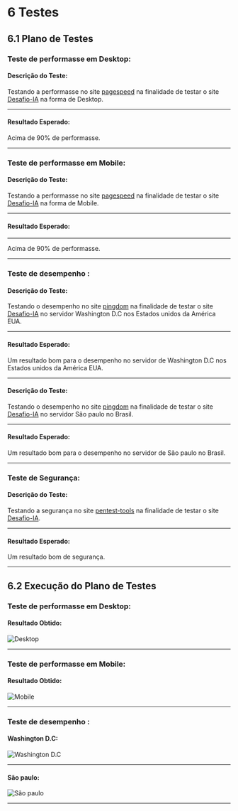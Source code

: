 # 6 Testes
## 6.1 Plano de Testes
### Teste de performasse em Desktop:
#### Descrição do Teste:
Testando a performasse no site [pagespeed](https://developers.google.com/speed/pagespeed/insights) na finalidade de testar o site [Desafio-IA](https://guimaraesprogramador.github.io/desafio-IA/) na forma de Desktop.
***
#### Resultado Esperado:
Acima de 90% de performasse.
***
### Teste de performasse em Mobile:
#### Descrição do Teste:
Testando a performasse no site [pagespeed](https://developers.google.com/speed/pagespeed/insights) na finalidade de testar o site [Desafio-IA](https://guimaraesprogramador.github.io/desafio-IA/) na forma de  Mobile.
***
#### Resultado Esperado:
***
Acima de 90% de performasse.
***
### Teste de desempenho :
#### Descrição do Teste:
Testando o desempenho no site [pingdom](https://tools.pingdom.com/) na finalidade de testar o site [Desafio-IA](https://guimaraesprogramador.github.io/desafio-IA/) no servidor Washington D.C nos Estados unidos da América EUA.

***
#### Resultado Esperado:
Um resultado bom para o desempenho no servidor de Washington D.C nos Estados unidos da América EUA.
***

#### Descrição do Teste:
Testando o desempenho no site [pingdom](https://tools.pingdom.com/) na finalidade de testar o site [Desafio-IA](https://guimaraesprogramador.github.io/desafio-IA/) no servidor São paulo no Brasil.

***
#### Resultado Esperado:
Um resultado bom para o desempenho no servidor de São paulo no Brasil.

***
### Teste de Segurança:
#### Descrição do Teste:
Testando a segurança no site [pentest-tools](https://pentest-tools.com/website-vulnerability-scanning/website-scanner#) na finalidade de testar o site [Desafio-IA](https://guimaraesprogramador.github.io/desafio-IA/).
***
#### Resultado Esperado:
Um resultado bom de segurança.
***
## 6.2 Execução do Plano de Testes
### Teste de performasse em Desktop:
#### Resultado Obtido:
![Desktop]()
***
### Teste de performasse em Mobile:
#### Resultado Obtido:
![Mobile]()
***
### Teste de desempenho :
####  Washington D.C:
![Washington D.C]()
***
#### São paulo:
![São paulo]()
***